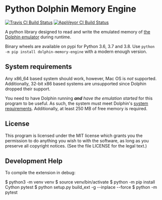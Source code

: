 # Python Dolphin Memory Engine

[![Travis CI Build Status](https://travis-ci.org/henriquegemignani/py-dolphin-memory-engine.svg?branch=master)](https://travis-ci.org/henriquegemignani/py-dolphin-memory-engine)
[![AppVeyor CI Build Status](https://ci.appveyor.com/api/projects/status/i5rb9s0w1l4ahbgj?svg=true)](https://ci.appveyor.com/project/henriquegemignani/py-dolphin-memory-engine)

A python library designed to read and write the emulated memory of [the Dolphin emulator](https://github.com/dolphin-emu/dolphin) during runtime. 

Binary wheels are available on pypi for Python 3.6, 3.7 and 3.8. Use `python -m pip install dolphin-memory-engine` with a modern enough version.


## System requirements
Any x86_64 based system should work, however, Mac OS is _not_ supported. Additionally, 32-bit x86 based systems are unsupported since Dolphin dropped their support.

You need to have Dolphin running ***and*** _have the emulation started_ for this program to be useful. As such, the system must meet Dolphin's [system requirements](https://github.com/dolphin-emu/dolphin#system-requirements). Additionally, at least 250 MB of free memory is required.


## License
This program is licensed under the MIT license which grants you the permission to do  anything you wish to with the software, as long as you preserve all copyright notices. (See the file LICENSE for the legal text.)


## Development Help

To compile the extension in debug:

$ python3 -m venv venv
$ source venv/bin/activate
$ python -m pip install Cython pytest
$ python setup.py build_ext -g --inplace --force
$ python -m pytest